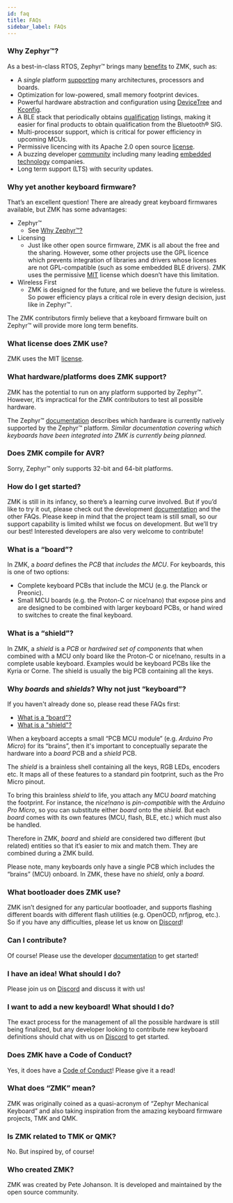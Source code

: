 ```yaml
---
id: faq
title: FAQs
sidebar_label: FAQs
---
```


### Why Zephyr™?

As a best-in-class RTOS, Zephyr™ brings many [benefits](https://www.zephyrproject.org/benefits) to ZMK, such as:
- A *single* platform [supporting](https://docs.zephyrproject.org/latest/boards) many architectures, processors and boards.
- Optimization for low-powered, small memory footprint devices.
- Powerful hardware abstraction and configuration using [DeviceTree](https://docs.zephyrproject.org/latest/guides/dts/index.html) and [Kconfig](https://docs.zephyrproject.org/latest/guides/kconfig/index.html).
- A BLE stack that periodically obtains [qualification](https://docs.zephyrproject.org/latest/guides/bluetooth/bluetooth-qual.html) listings, making it easier for final products to obtain qualification from the Bluetooth® SIG.
- Multi-processor support, which is critical for power efficiency in upcoming MCUs.
- Permissive licencing with its Apache 2.0 open source [license](https://www.apache.org/licenses/LICENSE-2.0).
- A buzzing developer [community](https://github.com/zephyrproject-rtos/zephyr) including many leading [embedded technology](https://www.zephyrproject.org/project-members) companies.
- Long term support (LTS) with security updates.

### Why yet another keyboard firmware?

That’s an excellent question!  There are already great keyboard firmwares available, but ZMK has some advantages:

- Zephyr™
  - See [Why Zephyr™?](#why-zephyr)
- Licensing
  - Just like other open source firmware, ZMK is all about the free and the sharing.  However, some other projects use the GPL licence which prevents integration of libraries and drivers whose licenses are not GPL-compatible (such as some embedded BLE drivers).  ZMK uses the permissive [MIT](https://github.com/zmkfirmware/zmk/blob/master/LICENSE) license which doesn’t have this limitation.
- Wireless First
  - ZMK is designed for the future, and we believe the future is wireless.  So power efficiency plays a critical role in every design decision, just like in Zephyr™.

The ZMK contributors firmly believe that a keyboard firmware built on Zephyr™ will provide more long term benefits.

### What license does ZMK use?

ZMK uses the MIT [license](https://github.com/zmkfirmware/zmk/blob/master/LICENSE).

### What hardware/platforms does ZMK support?

ZMK has the potential to run on any platform supported by Zephyr™.  However, it’s impractical for the ZMK contributors to test all possible hardware.

The Zephyr™ [documentation](https://docs.zephyrproject.org/latest/boards/index.html) describes which hardware is currently natively supported by the Zephyr™ platform.  *Similar documentation covering which keyboards have been integrated into ZMK is currently being planned.*

### Does ZMK compile for AVR?

Sorry, Zephyr™ only supports 32-bit and 64-bit platforms.

### How do I get started?

ZMK is still in its infancy, so there’s a learning curve involved.  But if you’d like to try it out, please check out the development [documentation](/docs) and the other FAQs.  Please keep in mind that the project team is still small, so our support capability is limited whilst we focus on development.  But we’ll try our best!  Interested developers are also very welcome to contribute!

### What is a “board”?

In ZMK, a *board* defines the *PCB* that *includes the MCU*.
For keyboards, this is one of two options:
- Complete keyboard PCBs that include the MCU (e.g. the Planck or Preonic).
- Small MCU boards (e.g. the Proton-C or nice!nano) that expose pins and are designed to be combined with larger keyboard PCBs, or hand wired to switches to create the final keyboard.

### What is a “shield”?

In ZMK, a *shield* is a *PCB* or *hardwired set of components* that when combined with a MCU only board like the Proton-C or nice!nano, results in a complete usable keyboard. Examples would be keyboard PCBs like the Kyria or Corne.  The shield is usually the big PCB containing all the keys.

### Why *boards* and *shields*?  Why not just “keyboard”?

If you haven't already done so, please read these FAQs first:
- [What is a “board”?](#what-is-a-board)
- [What is a "shield"?](#what-is-a-shield)

When a keyboard accepts a small “PCB MCU module” (e.g. *Arduino Pro Micro*) for its “brains”, then it's important to conceptually separate the hardware into a *board* PCB and a *shield* PCB.

The *shield* is a brainless shell containing all the keys, RGB LEDs, encoders etc.  It maps all of these features to a standard pin footprint, such as the Pro Micro pinout.

To bring this brainless *shield* to life, you attach any MCU *board* matching the footprint.  For instance, the *nice!nano* is *pin-compatible* with the *Arduino Pro Micro*, so you can substitute either *board* onto the *shield*.  But each *board* comes with its own features (MCU, flash, BLE, etc.) which must also be handled.

Therefore in ZMK, *board* and *shield* are considered two different (but related) entities so that it’s easier to mix and match them.  They are combined during a ZMK build.

Please note, many keyboards only have a single PCB which includes the “brains” (MCU) onboard.  In ZMK, these have no *shield*, only a *board*.

### What bootloader does ZMK use?

ZMK isn’t designed for any particular bootloader, and supports flashing different boards with different flash utilities (e.g. OpenOCD, nrfjprog, etc.).  So if you have any difficulties, please let us know on  [Discord](https://discord.gg/VJnx9kr)!

### Can I contribute?

Of course!  Please use the developer [documentation](/docs) to get started!

### I have an idea!  What should I do?

Please join us on [Discord](https://discord.gg/VJnx9kr) and discuss it with us!

### I want to add a new keyboard!  What should I do?

The exact process for the management of all the possible hardware is still being finalized, but any developer looking to contribute new keyboard definitions should chat with us on [Discord](https://discord.gg/VJnx9kr) to get started.

### Does ZMK have a Code of Conduct?

Yes, it does have a [Code of Conduct](https://github.com/zmkfirmware/zmk/blob/master/CODE_OF_CONDUCT.md)!  Please give it a read!

### What does “ZMK” mean?

ZMK was originally coined as a quasi-acronym of “Zephyr Mechanical Keyboard” and also taking inspiration from the amazing keyboard firmware projects, TMK and QMK.

### Is ZMK related to TMK or QMK?

No.  But inspired by, of course!

### Who created ZMK?

ZMK was created by Pete Johanson.  It is developed and maintained by the open source community.
